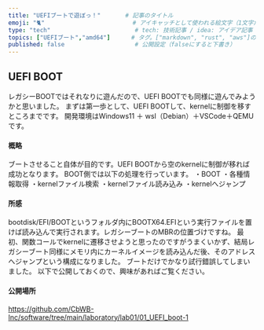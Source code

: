 ```yaml
---
title: "UEFIブートで遊ぼっ！"       # 記事のタイトル
emoji: "🐈"                         # アイキャッチとして使われる絵文字（1文字だけ）
type: "tech"                        # tech: 技術記事 / idea: アイデア記事
topics: ["UEFIブート","amd64"]      # タグ。["markdown", "rust", "aws"]のように指定する
published: false                    # 公開設定（falseにすると下書き）
---
```


## UEFI BOOT
レガシーBOOTではそれなりに遊んだので、UEFI BOOTでも同様に遊んでみようかと思いました。
まずは第一歩として、UEFI BOOTして、kernelに制御を移すところまでです。
開発環境はWindows11 ＋ wsl（Debian）＋VSCode＋QEMU です。

#### 概略
ブートさせること自体が目的です。UEFI BOOTから空のkernelに制御が移れば成功となります。
BOOT側では以下の処理を行っています。
・BOOT
・各種情報取得
・kernelファイル検索
・kernelファイル読み込み
・kernelへジャンプ

#### 所感
bootdisk/EFI/BOOTというフォルダ内にBOOTX64.EFIという実行ファイルを置けば読み込んで実行されます。レガシーブートのMBRの位置づけですね。
最初、関数コールでkernelに遷移させようと思ったのですがうまくいかず、結局レガシーブート同様にメモリ内にカーネルイメージを読み込んだ後、そのアドレスへジャンプという構成になりました。
ブートだけでかなり試行錯誤してしまいました。
以下で公開しておくので、興味があればご覧ください。

#### 公開場所
https://github.com/CbWB-Inc/software/tree/main/laboratory/lab01/01_UEFI_boot-1
